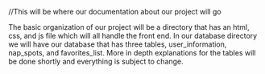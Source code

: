 //This will be where our documentation about our project will go

The basic organization of our project will be a directory that has an html, css,
and js file which will all handle the front end. In our database directory we 
will have our database that has three tables, user_information, nap_spots, and
favorites_list. More in depth explanations for the tables will be done shortly
and everything is subject to change.
